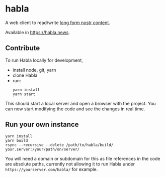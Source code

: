 # habla

A web client to read/write [long form nostr content](https://github.com/nostr-protocol/nips/blob/master/23.md).

Available in https://habla.news.

## Contribute

To run Habla locally for development,

* install node, git, yarn
* clone Habla
* run:
  ```
  yarn install
  yarn start
  ```

This should start a local server and open a browser with the project. You can
now start modifying the code and see the changes in real time.

## Run your own instance

```
yarn install
yarn build
rsync --recursive --delete /path/to/habla/build/ your.server:/your/path/on/server/
```

You will need a domain or subdomain for this as file references in the code
are absolute paths, currently not allowing it to run Habla under
`https://yourserver.com/habla/` for example.
